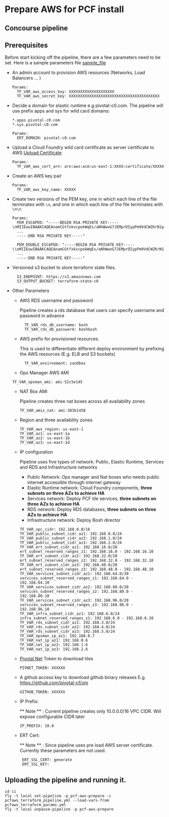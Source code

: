 # Prepare AWS for PCF install
## Concourse pipeline

## Prerequisites

Before start kicking off the pipeline, there are a few parameters need to be set. Here is a sample parameters file [sample_file](params.yml.sample)

* An admin account to provision AWS resources (Networks, Load Balancers ... )

  ```
  Params:
    TF_VAR_aws_access_key: XXXXXXXXXXXXXXXXXXXX
    TF_VAR_aws_secret_key: XXXXXXXXXXXXXXXXXXXXXXXXXXXXXXXXXXXXXXXX
  ```

* Decide a domain for elastic runtime e.g pivotal-c0.com. The pipeline will use prefix apps and sys for wild card domains:

   ```
   *.apps.pivotal-c0.com
   *.sys.pivotal-c0.com
   ```

   ```
   Params:
     ERT_DOMAIN: pivotal-c0.com
   ```

* Upload a Cloud Foundry wild card certificate as server certificate to AWS [Upload Certificate ](http://docs.aws.amazon.com/IAM/latest/UserGuide/id_credentials_server-certs.html#upload-server-certificate)

  ```
  Params:
    TF_VAR_aws_cert_arn: arn:aws:acm:us-east-1:XXXX:certificate/XXXXX
  ```


* Create an AWS key pair

  ```
  Params:
    TF_VAR_aws_key_name: XXXXX   
  ```
  
* Create two versions of the PEM key, one in which each line of the file terminates with `\n`, and one in which each line of the file terminates with `\n\n`
  ```
  Params:
    PEM_ESCAPED: "-----BEGIN RSA PRIVATE KEY-----\nMIIEowIBAAKCAQEAnamCGtfxkvcpokWqEs/aNhWwoG7JEMprDIypPm9VdCWZKrN1ptRcpSEK0BOx\nAmB7K5gRA5QZ7emfOWRBX+rMzns9yLD7f4he2JhHgDyHbE8zst6vryoW2pl+kaZ2VKArKAU5r7uD\n
    ...
    -----END RSA PRIVATE KEY-----"    
    
    PEM_DOUBLE_ESCAPED: "-----BEGIN RSA PRIVATE KEY-----\\nMIIEowIBAAKCAQEAnamCGtfxkvcpokWqEs/aNhWwoG7JEMprDIypPm9VdCWZKrN1ptRcpSEK0BOx\\nAmB7K5gRA5QZ7emfOWRBX+rMzns9yLD7f4he2JhHgDyHbE8zst6vryoW2pl+kaZ2VKArKAU5r7uD\\n
    ...
    -----END RSA PRIVATE KEY-----" 
  ```

* Versioned s3 bucket to store terraform state files.

  ```
    S3_ENDPOINT: https://s3.amazonaws.com
    S3_OUTPUT_BUCKET: terraform-state-c0
  ```

* Other Parameters

  * AWS RDS username and password

    Pipeline creates a rds database that users can specify username and password in advance
    ```
      TF_VAR_rds_db_username: bosh
      TF_VAR_rds_db_password: boshbosh
    ```  

  * AWS prefix for provisioned resources.

    This is used to differentiate different deploy environment by prefixing the AWS resources (E.g. ELB and S3 buckets)

    ```
      TF_VAR_environment: sandbox
    ```

  *  Ops Manager AWS AMI

    ```
    TF_VAR_opsman_ami: ami-52c5e145
    ```

  * NAT Box AMI

    Pipeline creates three nat boxes across all availability zones

    ```
    TF_VAR_amis_nat: ami-303b1458
    ```

  * Region and three availability zones

    ```
    TF_VAR_aws_region: us-east-1
    TF_VAR_az1: us-east-1a
    TF_VAR_az2: us-east-1b
    TF_VAR_az3: us-east-1d
    ```

  * IP configuration

    Pipeline uses five types of network: Public, Elastic Runtime, Services and RDS and Infrastructure networks

    * Public Network: Ops manager and Nat boxes who needs public internet accessible through internet gateway
    * Elastic Runtime network: Cloud Foundry components, **three subnets on three AZs to achieve HA**
    * Services network: Deploy PCF tile services, **three subnets on three AZs to achieve HA**
    * RDS network: Deploy RDS databases, **three subnets on three AZs to achieve HA**
    * Infrastructure network: Deploy Bosh director

    ```
    TF_VAR_vpc_cidr: 192.168.0.0/16
    TF_VAR_public_subnet_cidr_az1: 192.168.0.0/24
    TF_VAR_public_subnet_cidr_az2: 192.168.1.0/24
    TF_VAR_public_subnet_cidr_az3: 192.168.2.0/24
    TF_VAR_ert_subnet_cidr_az1: 192.168.16.0/20
    ert_subnet_reserved_ranges_z1: 192.168.16.0 - 192.168.16.10
    TF_VAR_ert_subnet_cidr_az2: 192.168.32.0/20
    ert_subnet_reserved_ranges_z2: 192.168.32.0 - 192.168.32.10
    TF_VAR_ert_subnet_cidr_az3: 192.168.48.0/20
    ert_subnet_reserved_ranges_z3: 192.168.48.0 - 192.168.48.10
    TF_VAR_services_subnet_cidr_az1: 192.168.64.0/20
    services_subnet_reserved_ranges_z1: 192.168.64.0 - 192.168.64.10
    TF_VAR_services_subnet_cidr_az2: 192.168.80.0/20
    services_subnet_reserved_ranges_z2: 192.168.80.0 - 192.168.80.10
    TF_VAR_services_subnet_cidr_az3: 192.168.96.0/20
    services_subnet_reserved_ranges_z3: 192.168.96.0 - 192.168.96.10
    TF_VAR_infra_subnet_cidr_az1: 192.168.6.0/24
    infra_subnet_reserved_ranges_z1: 192.168.6.0 - 192.168.6.10
    TF_VAR_rds_subnet_cidr_az1: 192.168.3.0/24
    TF_VAR_rds_subnet_cidr_az2: 192.168.4.0/24
    TF_VAR_rds_subnet_cidr_az3: 192.168.5.0/24
    TF_VAR_opsman_ip_az1: 192.168.0.7
    TF_VAR_nat_ip_az1: 192.168.0.6
    TF_VAR_nat_ip_az2: 192.168.1.6
    TF_VAR_nat_ip_az3: 192.168.2.6
    ```

  * [Pivotal Net](https://network.pivotal.io) Token to download tiles

    ```
    PIVNET_TOKEN: XXXXXX
    ```

  * A github access key to download github binary releases E.g. https://github.com/pivotal-cf/om

    ```
    GITHUB_TOKEN: XXXXXX
    ```

  * IP Prefix:

    ** Note ** : Current pipeline creates only 10.0.0.0/16 VPC CIDR. Will expose configurable CIDR later

    ```
    IP_PREFIX: 10.0
    ```

  * ERT Cert:

    ** Note ** : Since pipeline uses pre load AWS server certificate. Currently these parameters are not used.

    ```    
     ERT_SSL_CERT: generate
     ERT_SSL_KEY:
    ```

## Uploading the pipeline and running it.

```
cd ci
fly -t local set-pipeline -p pcf-aws-prepare -c pcfaws_terraform_pipeline.yml --load-vars-from pcfaws_terraform_params.yml
fly -t local unpause-pipeline -p pcf-aws-prepare
```
